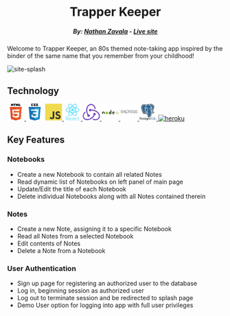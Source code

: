 <h1 align="center"> Trapper Keeper </h1>

<h5 align="center">  By:  <a href="https://github.com/zavadev">Nathan Zavala</a> - <a href="https://trapperkeeper-notes.herokuapp.com/"><i>Live site</a></i></h5>

Welcome to Trapper Keeper, an 80s themed note-taking app inspired by the binder of the same name that you remember from your childhood!

<img src="https://res.cloudinary.com/doulyb7dt/image/upload/v1653689514/Project%20Screenshots/tk2_g15xxi.png" alt="site-splash" width="350" height="100"/>


## Technology

<p align="left"> <a href="https://www.w3.org/html/" target="_blank" rel="noreferrer"> <img src="https://raw.githubusercontent.com/devicons/devicon/master/icons/html5/html5-original-wordmark.svg" alt="html5" width="40" height="40"/> </a> <img src="https://raw.githubusercontent.com/devicons/devicon/master/icons/css3/css3-original-wordmark.svg" alt="css3" width="40" height="40"/> </a> <a href="https://developer.mozilla.org/en-US/docs/Web/JavaScript" target="_blank" rel="noreferrer"> <img src="https://raw.githubusercontent.com/devicons/devicon/master/icons/javascript/javascript-original.svg" alt="javascript" width="40" height="40"/> </a> <a href="https://reactjs.org/" target="_blank" rel="noreferrer"> <img src="https://raw.githubusercontent.com/devicons/devicon/master/icons/react/react-original-wordmark.svg" alt="react" width="40" height="40"/> </a> <a href="https://redux.js.org" target="_blank" rel="noreferrer"> <img src="https://raw.githubusercontent.com/devicons/devicon/master/icons/redux/redux-original.svg" alt="redux" width="40" height="40"/> </a> <a href="https://nodejs.org" target="_blank" rel="noreferrer"> <img src="https://raw.githubusercontent.com/devicons/devicon/master/icons/nodejs/nodejs-original-wordmark.svg" alt="nodejs" width="40" height="40"/> </a> <a href="https://expressjs.com" target="_blank" rel="noreferrer"> <img src="https://raw.githubusercontent.com/devicons/devicon/master/icons/express/express-original-wordmark.svg" alt="express" width="40" height="40"/> </a> <a href="https://www.postgresql.org" target="_blank" rel="noreferrer"> <img src="https://raw.githubusercontent.com/devicons/devicon/master/icons/postgresql/postgresql-original-wordmark.svg" alt="postgresql" width="40" height="40"/> </a> <a href="https://heroku.com" target="_blank" rel="noreferrer"> <img src="https://www.vectorlogo.zone/logos/heroku/heroku-icon.svg" alt="heroku" width="40" height="40"/> </a> </p>

## Key Features
### Notebooks
  - Create a new Notebook to contain all related Notes
  - Read dynamic list of Notebooks on left panel of main page
  - Update/Edit the title of each Notebook
  - Delete individual Notebooks along with all Notes contained therein

### Notes
  - Create a new Note, assigning it to a specific Notebook
  - Read all Notes from a selected Notebook
  - Edit contents of Notes
  - Delete a Note from a Notebook

### User Authentication
  - Sign up page for registering an authorized user to the database
  - Log in, beginning session as authorized user
  - Log out to terminate session and be redirected to splash page
  - Demo User option for logging into app with full user privileges
